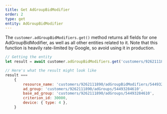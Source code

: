 ```yaml
---
title: Get AdGroupBidModifier
order: 2
type: get
entity: AdGroupBidModifier
---
```


The `customer.adGroupBidModifiers.get()` method returns all fields for one AdGroupBidModifier, as well as all other entities related to it. Note that this function is heavily rate-limited by Google, so avoid using it in production.

```javascript
// Getting the entity
let result = await customer.adGroupBidModifiers.get('customers/9262111890/adGroupBidModifiers/54493284610~30000')

// Here's what the result might look like
result ===
    {
        resource_name: 'customers/9262111890/adGroupBidModifiers/54493284610~30000',
        ad_group: 'customers/9262111890/adGroups/54493284610',
        base_ad_group: 'customers/9262111890/adGroups/54493284610',
        criterion_id: 30000,
        device: { type: 4 },
    }
```
